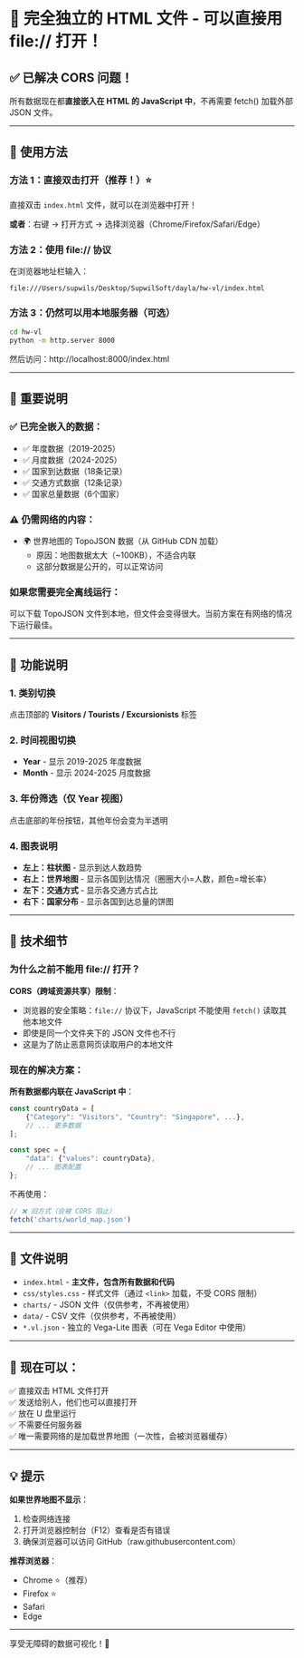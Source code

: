 # 🎉 完全独立的 HTML 文件 - 可以直接用 file:// 打开！

## ✅ 已解决 CORS 问题！

所有数据现在都**直接嵌入在 HTML 的 JavaScript 中**，不再需要 fetch() 加载外部 JSON 文件。

---

## 🚀 使用方法

### 方法 1：直接双击打开（推荐！）⭐

直接双击 `index.html` 文件，就可以在浏览器中打开！

**或者**：右键 → 打开方式 → 选择浏览器（Chrome/Firefox/Safari/Edge）

### 方法 2：使用 file:// 协议

在浏览器地址栏输入：
```
file:///Users/supwils/Desktop/SupwilSoft/dayla/hw-vl/index.html
```

### 方法 3：仍然可以用本地服务器（可选）

```bash
cd hw-vl
python -m http.server 8000
```
然后访问：http://localhost:8000/index.html

---

## 📌 重要说明

### ✅ 已完全嵌入的数据：
- ✅ 年度数据（2019-2025）
- ✅ 月度数据（2024-2025）
- ✅ 国家到达数据（18条记录）
- ✅ 交通方式数据（12条记录）
- ✅ 国家总量数据（6个国家）

### ⚠️ 仍需网络的内容：
- 🌍 世界地图的 TopoJSON 数据（从 GitHub CDN 加载）
  - 原因：地图数据太大（~100KB），不适合内联
  - 这部分数据是公开的，可以正常访问

### 如果您需要完全离线运行：
可以下载 TopoJSON 文件到本地，但文件会变得很大。当前方案在有网络的情况下运行最佳。

---

## 🎯 功能说明

### 1. 类别切换
点击顶部的 **Visitors / Tourists / Excursionists** 标签

### 2. 时间视图切换
- **Year** - 显示 2019-2025 年度数据
- **Month** - 显示 2024-2025 月度数据

### 3. 年份筛选（仅 Year 视图）
点击底部的年份按钮，其他年份会变为半透明

### 4. 图表说明
- **左上：柱状图** - 显示到达人数趋势
- **右上：世界地图** - 显示各国到达情况（圈圈大小=人数，颜色=增长率）
- **左下：交通方式** - 显示各交通方式占比
- **右下：国家分布** - 显示各国到达总量的饼图

---

## 🔧 技术细节

### 为什么之前不能用 file:// 打开？

**CORS（跨域资源共享）限制**：
- 浏览器的安全策略：`file://` 协议下，JavaScript 不能使用 `fetch()` 读取其他本地文件
- 即使是同一个文件夹下的 JSON 文件也不行
- 这是为了防止恶意网页读取用户的本地文件

### 现在的解决方案：

**所有数据都内联在 JavaScript 中**：
```javascript
const countryData = [
    {"Category": "Visitors", "Country": "Singapore", ...},
    // ... 更多数据
];

const spec = {
    "data": {"values": countryData},
    // ... 图表配置
};
```

不再使用：
```javascript
// ❌ 旧方式（会被 CORS 阻止）
fetch('charts/world_map.json')
```

---

## 📁 文件说明

- `index.html` - **主文件，包含所有数据和代码**
- `css/styles.css` - 样式文件（通过 `<link>` 加载，不受 CORS 限制）
- `charts/` - JSON 文件（仅供参考，不再被使用）
- `data/` - CSV 文件（仅供参考，不再被使用）
- `*.vl.json` - 独立的 Vega-Lite 图表（可在 Vega Editor 中使用）

---

## 🎊 现在可以：

✅ 直接双击 HTML 文件打开  
✅ 发送给别人，他们也可以直接打开  
✅ 放在 U 盘里运行  
✅ 不需要任何服务器  
✅ 唯一需要网络的是加载世界地图（一次性，会被浏览器缓存）  

---

## 💡 提示

**如果世界地图不显示**：
1. 检查网络连接
2. 打开浏览器控制台（F12）查看是否有错误
3. 确保浏览器可以访问 GitHub（raw.githubusercontent.com）

**推荐浏览器**：
- Chrome ⭐（推荐）
- Firefox ⭐
- Safari
- Edge

---

享受无障碍的数据可视化！🚀

